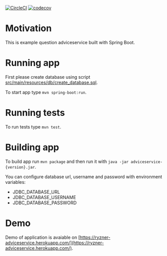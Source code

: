 [![CircleCI](https://circleci.com/gh/ryzner/adviceservice.svg?style=svg)](https://circleci.com/gh/ryzner/adviceservice)
[![codecov](https://codecov.io/gh/ryzner/adviceservice/branch/master/graph/badge.svg)](https://codecov.io/gh/ryzner/adviceservice)

# Motivation
This is example question adviceservice built with Spring Boot.

# Running app

First please create database using script [src/main/resources/db/create_database.sql](db/create_database.sql).

To start app type `mvn spring-boot:run`.

# Running tests

To run tests type `mvn test`.

# Building app

To build app run `mvn package` and then run it with `java -jar adviceservice-{version}.jar`.

You can configure database url, username and password with environment variables:

* JDBC_DATABASE_URL
* JDBC_DATABASE_USERNAME
* JDBC_DATABASE_PASSWORD

# Demo

Demo of application is avaiable on [https://ryzner-adviceservice.herokuapp.com/](https://ryzner-adviceservice.herokuapp.com/).
